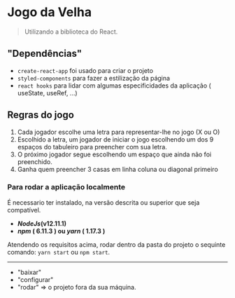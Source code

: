# Jogo da Velha
> Utilizando a biblioteca do React.

## "Dependências"
- `create-react-app` foi usado para criar o projeto
- `styled-components` para fazer a estilização da página
- `react hooks` para lidar com algumas especificidades da aplicação ( useState, useRef, ...)

## Regras do jogo
1) Cada jogador escolhe uma letra para representar-lhe no jogo (X ou O)
2) Escolhido a letra, um jogador de iniciar o jogo escolhendo um dos 9 espaços do tabuleiro para preencher com sua letra.
3) O próximo jogador segue escolhendo um espaço que ainda não foi preenchido.
4) Ganha quem preencher 3 casas em linha coluna ou diagonal primeiro


### Para rodar a aplicação localmente
É necessario ter instalado, na versão descrita ou superior que seja compatível.
- __*NodeJs*(v12.11.1)__
- __*npm* ( 6.11.3 ) ou *yarn* ( 1.17.3 )__

Atendendo os requisitos acima, rodar dentro da pasta do projeto o sequinte comando: `yarn start` ou `npm start`.

---
- "baixar"
- "configurar" 
- "rodar"
=> o projeto fora da sua máquina.



